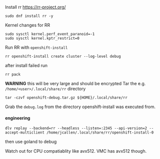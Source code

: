 

Install rr
https://rr-project.org/

```
sudo dnf install rr -y
```

Kernel changes for RR
```
sudo sysctl kernel.perf_event_paranoid=-1
sudo sysctl kernel.kptr_restrict=0
```


Run RR with `openshift-install`
```
rr openshift-install create cluster --log-level debug
```

after install failed run

```
rr pack
```

**WARNING** this will be very large and should be encrypted
Tar the e.g. `/home/<user>/.local/share/rr` directory

```
tar -czvf openshift-debug.tar.gz ${HOME}/.local/share/rr
```

Grab the `debug.log` from the directory openshift-install was executed from.


#### engineering

```
dlv replay --backend=rr --headless --listen=:2345 --api-version=2 --accept-multiclient /home/jcallen/.local/share/rr/openshift-install-0
```
then use goland to debug

Watch out for CPU compatiablity like avx512. VMC has avx512 though.




